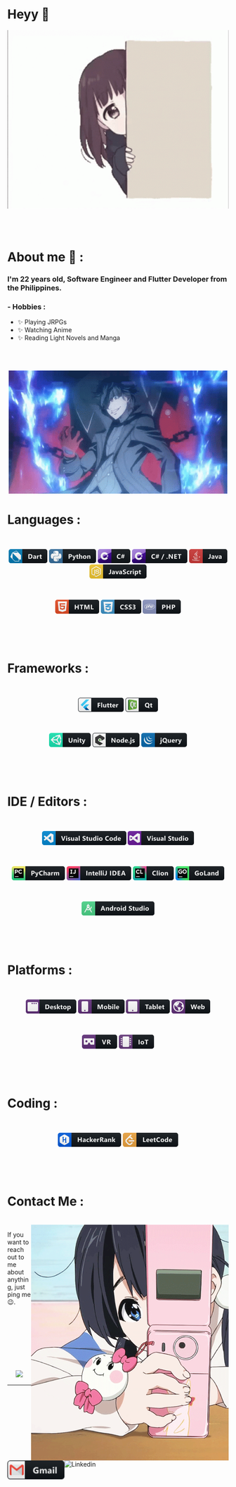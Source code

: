 # Heyy 👋

<div align="center">
<img alt="INTRO" src="https://github.com/JosuX/JosuX/blob/master/assets/208593.gif">
</div>

</br>
</br>
</br>


# About me 💬 :

### I'm 22 years old, Software Engineer and Flutter Developer from the Philippines.

### - Hobbies : 
- ✨ Playing JRPGs
- ✨ Watching Anime
- ✨ Reading Light Novels and Manga

</br>
</br>
</br>

<div align="center">
<img alt="SKILLS" src="https://github.com/JosuX/JosuX/blob/master/assets/1936.gif">
</div>


# Languages :
</br>

<p align="center">

<!-- For more icons please follow  https://github.com/MikeCodesDotNET/ColoredBadges -->
<img src="https://github.com/JosuX/JosuX/blob/master/assets/icons/languages/dart.png" alt="dart">
<img src="https://github.com/JosuX/JosuX/blob/master/assets/icons/languages/python.png" alt="python">
<img src="https://github.com/JosuX/JosuX/blob/master/assets/icons/languages/csharp.png" alt="csharp">
<img src="https://github.com/JosuX/JosuX/blob/master/assets/icons/languages/csharp_dotnet.png" alt="csharp_dotnet">
<img src="https://github.com/JosuX/JosuX/blob/master/assets/icons/languages/java.png" alt="java">
<img src="https://github.com/JosuX/JosuX/blob/master/assets/icons/languages/js.png" alt="js">
</p>
</br>
<p align="center">
<img src="https://github.com/JosuX/JosuX/blob/master/assets/icons/languages/html.png" alt="html">
<img src="https://github.com/JosuX/JosuX/blob/master/assets/icons/languages/css3.png" alt="css3">
<img src="https://github.com/JosuX/JosuX/blob/master/assets/icons/languages/php.png" alt="php">
</p>
</br>
</br>
</br>

# Frameworks :
</br>

<p align="center">

<!-- For more icons please follow  https://github.com/MikeCodesDotNET/ColoredBadges -->
<img src="https://github.com/JosuX/JosuX/blob/master/assets/icons/frameworks/flutter.png" alt="flutter">
<img src="https://github.com/JosuX/JosuX/blob/master/assets/icons/frameworks/qt.png" alt="qt">
</p>
</br>
<p align="center">
<img src="https://github.com/JosuX/JosuX/blob/master/assets/icons/frameworks/unity.png" alt="unity">
<img src="https://github.com/JosuX/JosuX/blob/master/assets/icons/frameworks/nodejs_larger.png" alt="nodejs_larger">
<img src="https://github.com/JosuX/JosuX/blob/master/assets/icons/frameworks/jquery.png" alt="jquery">
</p>
</br>
</br>
</br>

# IDE / Editors :
</br>

<p align="center">

<!-- For more icons please follow  https://github.com/MikeCodesDotNET/ColoredBadges -->
<img src="https://github.com/JosuX/JosuX/blob/master/assets/icons/ide_editors/visualstudio_code.png" alt="visualstudio_code">
<img src="https://github.com/JosuX/JosuX/blob/master/assets/icons/ide_editors/visualstudio.png" alt="visualstudio">
</p>
</br>
<p align="center">
<img src="https://github.com/JosuX/JosuX/blob/master/assets/icons/ide_editors/jetbrains_pycharm.png" alt="jetbrains_pycharm">
<img src="https://github.com/JosuX/JosuX/blob/master/assets/icons/ide_editors/jetbrains_intellij.png" alt="jetbrains_intellij">
<img src="https://github.com/JosuX/JosuX/blob/master/assets/icons/ide_editors/jetbrains_clion.png" alt="jetbrains_clion">
<img src="https://github.com/JosuX/JosuX/blob/master/assets/icons/ide_editors/jetbrains_goland.png" alt="jetbrains_goland">
</p>
</br>
<p align="center">
<img src="https://github.com/JosuX/JosuX/blob/master/assets/icons/ide_editors/android_studio.png" alt="android_studio">
</p>
</br>
</br>
</br>

# Platforms :
</br>

<p align="center">

<!-- For more icons please follow  https://github.com/MikeCodesDotNET/ColoredBadges -->
<img src="https://github.com/JosuX/JosuX/blob/master/assets/icons/platforms/desktop.png" alt="desktop">
<img src="https://github.com/JosuX/JosuX/blob/master/assets/icons/platforms/mobile.png" alt="mobile">
<img src="https://github.com/JosuX/JosuX/blob/master/assets/icons/platforms/tablet.png" alt="tablet">
<img src="https://github.com/JosuX/JosuX/blob/master/assets/icons/platforms/web.png" alt="web">
</p>
</br>
<p align="center">

<img src="https://github.com/JosuX/JosuX/blob/master/assets/icons/platforms/vr.png" alt="vr">
<img src="https://github.com/JosuX/JosuX/blob/master/assets/icons/platforms/iot.png" alt="iot">
</p>
</br>
</br>
</br>

# Coding :
</br>

<p align="center">

<!-- For more icons please follow  https://github.com/MikeCodesDotNET/ColoredBadges -->
<img src="https://github.com/JosuX/JosuX/blob/master/assets/icons/coding/hackerrank.png" alt="hackerrank">
<img src="https://github.com/JosuX/JosuX/blob/master/assets/icons/coding/leetcode.png" alt="leetcode">
</p>
</br>
</br>
</br>





# Contact Me :

<p>
 </br>


<img hight="320" width="450" align="right" alt="GIF" src="https://github.com/JosuX/JosuX/blob/master/assets/93195.gif">


If you want to reach out to me about anything, just ping me 😉.

<a href="mailto:joferusa43@gmail.com">
 <img align="left" alt="Gmail" width="130" hight="100" src="https://github.com/JosuX/JosuX/blob/master/assets/icons/socials/gmail.png" />
</a>
<a href="https://www.linkedin.com/in/josu00/">
  <img align="left" alt="Linkedin" width="150" hight="100" src="https://github.com/JosuX/JosuX/blob/master/assets/icons/linkedin.png" />
</a>

 </p>
 

</br>
</br>
</br>
</br>
</br>
</br>
</br>



<p align="center" >  
  <a href="https://github.com/anuraghazra/github-readme-stats"> 
<img  src="https://github-readme-stats.vercel.app/api?username=JosuX&&show_icons=true&theme=github_dark&hide=prs,issues,contribs"/>
  </a>
  </p>

*************
